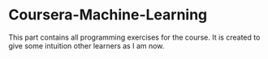 # Coursera-Machine-Learning

This part contains all programming exercises for the course. It is created to give some intuition other learners as I am now.

